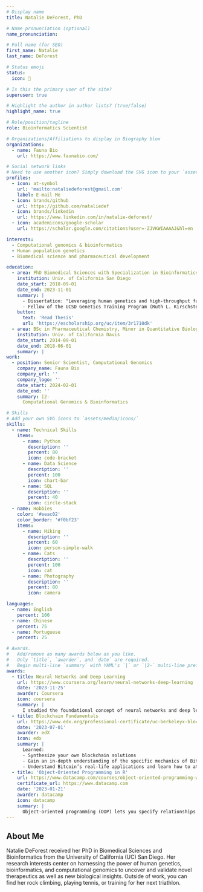 ```yaml
---
# Display name
title: Natalie DeForest, PhD

# Name pronunciation (optional)
name_pronunciation: 

# Full name (for SEO)
first_name: Natalie
last_name: DeForest

# Status emoji
status:
  icon: 🧬

# Is this the primary user of the site?
superuser: true

# Highlight the author in author lists? (true/false)
highlight_name: true

# Role/position/tagline
role: Bioinformatics Scientist

# Organizations/Affiliations to display in Biography blox
organizations:
  - name: Fauna Bio
    url: https://www.faunabio.com/

# Social network links
# Need to use another icon? Simply download the SVG icon to your `assets/media/icons/` folder.
profiles:
  - icon: at-symbol
    url: 'mailto:nataliedeforest@gmail.com'
    label: E-mail Me
  - icon: brands/github
    url: https://github.com/nataliedef
  - icon: brands/linkedin
    url: https://www.linkedin.com/in/natalie-deforest/
  - icon: academicons/google-scholar
    url: https://scholar.google.com/citations?user=-ZJVKWIAAAAJ&hl=en

interests:
  - Computational genomics & bioinformatics
  - Human population genetics
  - Biomedical science and pharmaceutical development

education:
  - area: PhD Biomedical Sciences with Specialization in Bioinformatics
    institution: Univ. of California San Diego
    date_start: 2018-09-01
    date_end: 2023-11-01
    summary: |
      - Dissertation: "Leveraging human genetics and high-throughput functional genomics to understand, diagnose, and treat prevalent metabolic diseases such as type 2 diabetes and cardiovascular disease."
      - Fellow of the UCSD Genetics Training Program (Ruth L. Kirschstein Institutional National Research Award from the National Institute for General Medical Sciences, T32 GM008666)
    button:
      text: 'Read Thesis'
      url: 'https://escholarship.org/uc/item/3r1710dk'
  - area: BSc in Pharmaceutical Chemistry, Minor in Quantitative Biology & Bioinformatics, summa cum laude
    institution: Univ. of California Davis
    date_start: 2014-09-01
    date_end: 2018-06-01
    summary: |
work:
  - position: Senior Scientist, Computational Genomics
    company_name: Fauna Bio
    company_url: ''
    company_logo: ''
    date_start: 2024-02-01
    date_end: ''
    summary: |2-
      Computational Genomics & Bioinformatics

# Skills
# Add your own SVG icons to `assets/media/icons/`
skills:
  - name: Technical Skills
    items:
      - name: Python
        description: ''
        percent: 80
        icon: code-bracket
      - name: Data Science
        description: ''
        percent: 100
        icon: chart-bar
      - name: SQL
        description: ''
        percent: 40
        icon: circle-stack
  - name: Hobbies
    color: '#eeac02'
    color_border: '#f0bf23'
    items:
      - name: Hiking
        description: ''
        percent: 60
        icon: person-simple-walk
      - name: Cats
        description: ''
        percent: 100
        icon: cat
      - name: Photography
        description: ''
        percent: 80
        icon: camera

languages:
  - name: English
    percent: 100
  - name: Chinese
    percent: 75
  - name: Portuguese
    percent: 25

# Awards.
#   Add/remove as many awards below as you like.
#   Only `title`, `awarder`, and `date` are required.
#   Begin multi-line `summary` with YAML's `|` or `|2-` multi-line prefix and indent 2 spaces below.
awards:
  - title: Neural Networks and Deep Learning
    url: https://www.coursera.org/learn/neural-networks-deep-learning
    date: '2023-11-25'
    awarder: Coursera
    icon: coursera
    summary: |
      I studied the foundational concept of neural networks and deep learning. By the end, I was familiar with the significant technological trends driving the rise of deep learning; build, train, and apply fully connected deep neural networks; implement efficient (vectorized) neural networks; identify key parameters in a neural network’s architecture; and apply deep learning to your own applications.
  - title: Blockchain Fundamentals
    url: https://www.edx.org/professional-certificate/uc-berkeleyx-blockchain-fundamentals
    date: '2023-07-01'
    awarder: edX
    icon: edx
    summary: |
      Learned:
      - Synthesize your own blockchain solutions
      - Gain an in-depth understanding of the specific mechanics of Bitcoin
      - Understand Bitcoin’s real-life applications and learn how to attack and destroy Bitcoin, Ethereum, smart contracts and Dapps, and alternatives to Bitcoin’s Proof-of-Work consensus algorithm
  - title: 'Object-Oriented Programming in R'
    url: https://www.datacamp.com/courses/object-oriented-programming-with-s3-and-r6-in-r
    certificate_url: https://www.datacamp.com
    date: '2023-01-21'
    awarder: datacamp
    icon: datacamp
    summary: |
      Object-oriented programming (OOP) lets you specify relationships between functions and the objects that they can act on, helping you manage complexity in your code. This is an intermediate level course, providing an introduction to OOP, using the S3 and R6 systems. S3 is a great day-to-day R programming tool that simplifies some of the functions that you write. R6 is especially useful for industry-specific analyses, working with web APIs, and building GUIs.
---
```


## About Me

Natalie DeForest received her PhD in Biomedical Sciences and Bioinformatics from the University of California (UC) San Diego. Her research interests center on harnessing the power of human genetics, bioinformatics, and computational genomics to uncover and validate novel therapeutics as well as new biological insights. Outside of work, you can find her rock climbing, playing tennis, or training for her next triathlon.
